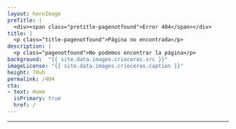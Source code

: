 ```yaml
---
layout: heroImage
preTitle: |
  <div><span class="pretitle-pagenotfound">Error 404</span></div>
title: |
  <p class="title-pagenotfound">Página no encontrada</p>
description: |
  <p class="pagenotfound">No podemos encontrar la página</p>
background:  "{{ site.data.images.crioceras.src }}"
imageLicense: "{{ site.data.images.crioceras.caption }}"
height: 70vh
permalink: /404
cta:
- text: Home
  isPrimary: true
  href: /
---
```

---
